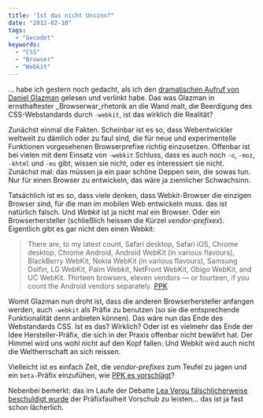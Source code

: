 ```yaml
---
title: "Ist das nicht Unsinn?"
date: "2012-02-10"
tags:
  - "Gecodet"
keywords:
  - "CSS"
  - "Browser"
  - "Webkit"
---
```


… habe ich gestern noch gedacht, als ich den [dramatischen Aufruf von Daniel Glazman](http://www.glazman.org/weblog/dotclear/index.php?post/2012/02/09/CALL-FOR-ACTION:-THE-OPEN-WEB-NEEDS-YOU-NOW) gelesen und verlinkt habe. Das was Glazman in ernsthaftester _Browserwar_rhetorik an die Wand malt, die Beerdigung des CSS-Webstandards durch `-webkit`, ist das wirklich die Realität?

Zunächst einmal die Fakten. Scheinbar ist es so, dass Webentwickler weltweit zu dämlich oder zu faul sind, die für neue und experimentelle Funktionen vorgesehenen Browserprefixe richtig einzusetzen. Offenbar ist bei vielen mit dem Einsatz von `-webkit` Schluss, dass es auch noch `-o`, `-moz`, `-khtml` und `-ms` gibt, wissen sie nicht, oder es interessiert sie nicht. Zunächst mal: das müssen ja ein paar schöne Deppen sein, die sowas tun. Nur für einen Browser zu entwickeln, das wäre ja ziemlicher Schwachsinn.

Tatsächlich ist es so, dass viele denken, dass Webkit-Browser die einzigen Browser sind, für die man im mobilen Web entwickeln muss. das ist natürlich falsch. Und _Webkit_ ist ja nicht mal ein Browser. Oder ein Browserhersteller (schließlich heissen die Kürzel _vendor-prefixex_). Eigentlich gibt es gar nicht den einen Webkit:

> There are, to my latest count, Safari desktop, Safari iOS, Chrome desktop, Chrome Android, Android WebKit (in various flavours), BlackBerry WebKit, Nokia WebKit (in various flavours), Samsung Dolfin, LG WebKit, Palm Webkit, NetFront WebKit, Obigo WebKit, and UC WebKit. Thirteen browsers, eleven vendors — or fourteen, if you count the Android vendors separately. [PPK](http://www.quirksmode.org/blog/archives/2012/02/the_vendor_pref.html)

Womit Glazman nun droht ist, dass die anderen Browserhersteller anfangen werden, auch `-webkit` als Präfix zu benutzen (so sie die entsprechende Funktionalität denn anbieten können). Das wäre nun das Ende des Webstandards CSS. Ist es das? Wirklich? Oder ist es vielmehr das Ende der Idee Hersteller-Präfix, die sich in der Praxis offenbar nicht bewährt hat. Der Himmel wird uns wohl nicht auf den Kopf fallen. Und Webkit wird auch nicht die Weltherrschaft an sich reissen.

Vielleicht ist es einfach Zeit, die _vendor-prefixes_ zum Teufel zu jagen und ein `beta-`Präfix einzufühen, wie [PPK es vorschlägt](http://www.quirksmode.org/blog/archives/2012/02/the_vendor_pref.html)?

Nebenbei bemerkt: das im Laufe der Debatte [Lea Verou fälschlicherweise beschuldigt wurde](http://lea.verou.me/2012/02/vendor-prefixes-the-css-wg-and-me/) der Präfixfaulheit Vorschub zu leisten… das ist ja fast schon lächerlich.
